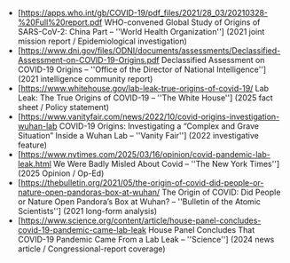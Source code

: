 * [https://apps.who.int/gb/COVID-19/pdf_files/2021/28_03/20210328-%20Full%20report.pdf WHO-convened Global Study of Origins of SARS-CoV-2: China Part – ''World Health Organization''] (2021 joint mission report / Epidemiological investigation)
* [https://www.dni.gov/files/ODNI/documents/assessments/Declassified-Assessment-on-COVID-19-Origins.pdf Declassified Assessment on COVID-19 Origins – ''Office of the Director of National Intelligence''] (2021 intelligence community report)
* [https://www.whitehouse.gov/lab-leak-true-origins-of-covid-19/ Lab Leak: The True Origins of COVID-19 – ''The White House''] (2025 fact sheet / Policy statement)
* [https://www.vanityfair.com/news/2022/10/covid-origins-investigation-wuhan-lab COVID-19 Origins: Investigating a “Complex and Grave Situation” Inside a Wuhan Lab – ''Vanity Fair''] (2022 investigative feature)
* [https://www.nytimes.com/2025/03/16/opinion/covid-pandemic-lab-leak.html We Were Badly Misled About Covid – ''The New York Times''] (2025 Opinion / Op-Ed)
* [https://thebulletin.org/2021/05/the-origin-of-covid-did-people-or-nature-open-pandoras-box-at-wuhan/ The Origin of COVID: Did People or Nature Open Pandora’s Box at Wuhan? – ''Bulletin of the Atomic Scientists''] (2021 long-form analysis)
* [https://www.science.org/content/article/house-panel-concludes-covid-19-pandemic-came-lab-leak House Panel Concludes That COVID-19 Pandemic Came From a Lab Leak – ''Science''] (2024 news article / Congressional-report coverage)
